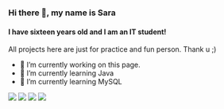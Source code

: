 

### Hi there 👋, my name is Sara
#### I have sixteen years old and I am an IT student!

All projects here are just for practice and fun person. Thank u ;) 

- 🔭 I’m currently working on this page. 
- 🌱 I’m currently learning Java 
- 🌱 I’m currently learning MySQL 

<img src="https://cdn.jsdelivr.net/gh/devicons/devicon/icons/mysql/mysql-original.svg" />
<img src="https://cdn.jsdelivr.net/gh/devicons/devicon/icons/html5/html5-original.svg" />
<img src="https://cdn.jsdelivr.net/gh/devicons/devicon/icons/css3/css3-original.svg" />
<img src="https://cdn.jsdelivr.net/gh/devicons/devicon/icons/java/java-original.svg" />
          

